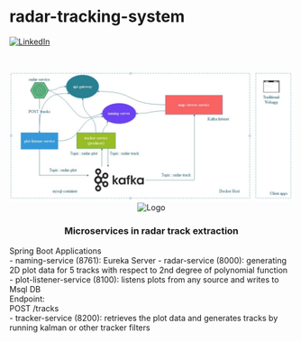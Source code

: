 # radar-tracking-system
[linkedin-shield]: https://img.shields.io/badge/-LinkedIn-black.svg?style=flat-square&logo=linkedin&colorB=555
[linkedin-url]: https://linkedin.com/in/boraciner
[![LinkedIn][linkedin-shield]][linkedin-url]



<!-- PROJECT LOGO -->
<br />
<p align="center">
    <img src="sys.jpeg" alt="Logo">
    <img src="https://cdn.pixabay.com/animation/2022/11/13/04/07/04-07-28-574_512.gif" alt="Logo" width="300" height="300">
    <h3 align="center">Microservices in radar track extraction</h3>
<p>
    Spring Boot Applications
    <br />
-   naming-service (8761): Eureka Server
-   radar-service (8000): generating 2D plot data for 5 tracks with respect to 2nd degree of polynomial function<br />
-   plot-listener-service (8100): listens plots from any source and writes to Msql DB<br />
Endpoint:<br />
POST /tracks<br />
-   tracker-service (8200): retrieves the plot data and generates tracks by running kalman or other tracker filters<br />

  </p>
</p>
